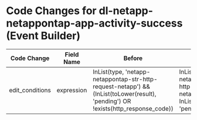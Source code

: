 # Code Changes for dl-netapp-netappontap-app-activity-success (Event Builder)

| Code Change | Field Name | Before | After |
|-------------|------------|--------|-------|
| edit_conditions | expression | InList(type, 'netapp-netappontap-str-http-request-netapp') && (InList(toLower(result), 'pending') OR !exists(http_response_code)) | InList(type, 'netapp-netappontap-str-http-request-netapp') && InList(toLower(result), 'pending') |